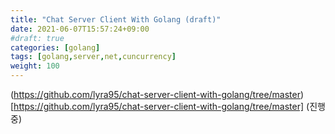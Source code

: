 ```yaml
---
title: "Chat Server Client With Golang (draft)"
date: 2021-06-07T15:57:24+09:00
#draft: true
categories: [golang]
tags: [golang,server,net,cuncurrency]
weight: 100
---
```


(https://github.com/lyra95/chat-server-client-with-golang/tree/master)[https://github.com/lyra95/chat-server-client-with-golang/tree/master]
(진행중)
<!--path dependency-->